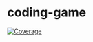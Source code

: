# coding-game
[![Coverage](https://sonarcloud.io/api/project_badges/measure?project=Th3Ch3shir3Cat_coding-game&metric=coverage)](https://sonarcloud.io/dashboard?id=Th3Ch3shir3Cat_coding-game)
